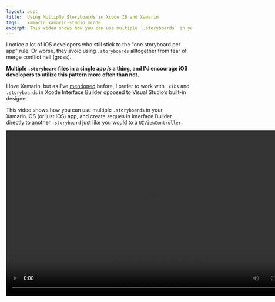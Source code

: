```yaml
---
layout:	post
title:	Using Multiple Storyboards in Xcode IB and Xamarin
tags:	xamarin xamarin-studio xcode
excerpt: This video shows how you can use multiple `.storyboards` in your Xamarin.iOS (or just iOS) app, and create segues in Interface Builder directly to another `.storyboard` just like you would to a `UIViewController`.
---
```


I notice a lot of iOS developers who still stick to the "one storyboard per app" rule.  Or worse, they avoid using `.storyboards` alltogether from fear of merge conflict hell (gross).

**Multiple `.storyboard` files in a single app _is_ a thing, and I'd encourage iOS developers to utilize this pattern more often than not.**

I love Xamarin, but as I've [mentioned](/2016/09/26/default-designer.html) before, I prefer to work with `.xibs` and `.storyboards` in Xcode Interface Builder opposed to Visual Studio’s built-in designer.

This video shows how you can use multiple `.storyboards` in your Xamarin.iOS (or just iOS) app, and create segues in Interface Builder directly to another `.storyboard` just like you would to a `UIViewController`.

<video width="800" height="450" controls>
	<source src="https://onedrive.live.com/download?cid=9BE09A799498DC42&resid=9BE09A799498DC42%21462&authkey=APpeuhMIJO5lqS8" type="video/mp4">
	Your browser does not support the video tag.
</video>

